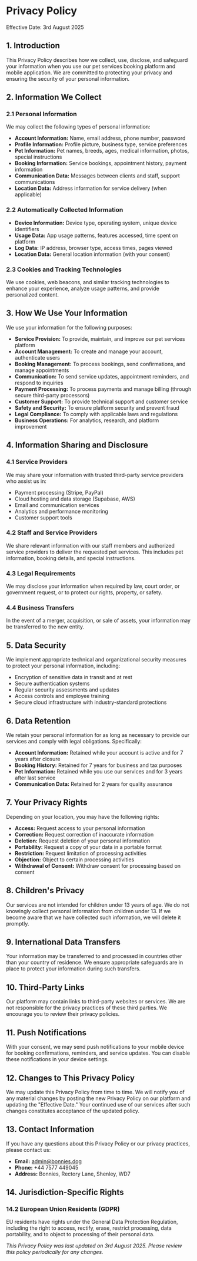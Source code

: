 # Privacy Policy
Effective Date: 3rd August 2025

## 1. Introduction
This Privacy Policy describes how we collect, use, disclose, and safeguard your information when you use our pet services booking platform and mobile application. We are committed to protecting your privacy and ensuring the security of your personal information.

## 2. Information We Collect

### 2.1 Personal Information
We may collect the following types of personal information:
- **Account Information:** Name, email address, phone number, password
- **Profile Information:** Profile picture, business type, service preferences
- **Pet Information:** Pet names, breeds, ages, medical information, photos, special instructions
- **Booking Information:** Service bookings, appointment history, payment information
- **Communication Data:** Messages between clients and staff, support communications
- **Location Data:** Address information for service delivery (when applicable)

### 2.2 Automatically Collected Information
- **Device Information:** Device type, operating system, unique device identifiers
- **Usage Data:** App usage patterns, features accessed, time spent on platform
- **Log Data:** IP address, browser type, access times, pages viewed
- **Location Data:** General location information (with your consent)

### 2.3 Cookies and Tracking Technologies
We use cookies, web beacons, and similar tracking technologies to enhance your experience, analyze usage patterns, and provide personalized content.

## 3. How We Use Your Information
We use your information for the following purposes:
- **Service Provision:** To provide, maintain, and improve our pet services platform
- **Account Management:** To create and manage your account, authenticate users
- **Booking Management:** To process bookings, send confirmations, and manage appointments
- **Communication:** To send service updates, appointment reminders, and respond to inquiries
- **Payment Processing:** To process payments and manage billing (through secure third-party processors)
- **Customer Support:** To provide technical support and customer service
- **Safety and Security:** To ensure platform security and prevent fraud
- **Legal Compliance:** To comply with applicable laws and regulations
- **Business Operations:** For analytics, research, and platform improvement

## 4. Information Sharing and Disclosure

### 4.1 Service Providers
We may share your information with trusted third-party service providers who assist us in:
- Payment processing (Stripe, PayPal)
- Cloud hosting and data storage (Supabase, AWS)
- Email and communication services
- Analytics and performance monitoring
- Customer support tools

### 4.2 Staff and Service Providers
We share relevant information with our staff members and authorized service providers to deliver the requested pet services. This includes pet information, booking details, and special instructions.

### 4.3 Legal Requirements
We may disclose your information when required by law, court order, or government request, or to protect our rights, property, or safety.

### 4.4 Business Transfers
In the event of a merger, acquisition, or sale of assets, your information may be transferred to the new entity.

## 5. Data Security
We implement appropriate technical and organizational security measures to protect your personal information, including:
- Encryption of sensitive data in transit and at rest
- Secure authentication systems
- Regular security assessments and updates
- Access controls and employee training
- Secure cloud infrastructure with industry-standard protections

## 6. Data Retention
We retain your personal information for as long as necessary to provide our services and comply with legal obligations. Specifically:
- **Account Information:** Retained while your account is active and for 7 years after closure
- **Booking History:** Retained for 7 years for business and tax purposes
- **Pet Information:** Retained while you use our services and for 3 years after last service
- **Communication Data:** Retained for 2 years for quality assurance

## 7. Your Privacy Rights
Depending on your location, you may have the following rights:
- **Access:** Request access to your personal information
- **Correction:** Request correction of inaccurate information
- **Deletion:** Request deletion of your personal information
- **Portability:** Request a copy of your data in a portable format
- **Restriction:** Request limitation of processing activities
- **Objection:** Object to certain processing activities
- **Withdrawal of Consent:** Withdraw consent for processing based on consent

## 8. Children's Privacy
Our services are not intended for children under 13 years of age. We do not knowingly collect personal information from children under 13. If we become aware that we have collected such information, we will delete it promptly.

## 9. International Data Transfers
Your information may be transferred to and processed in countries other than your country of residence. We ensure appropriate safeguards are in place to protect your information during such transfers.

## 10. Third-Party Links
Our platform may contain links to third-party websites or services. We are not responsible for the privacy practices of these third parties. We encourage you to review their privacy policies.

## 11. Push Notifications
With your consent, we may send push notifications to your mobile device for booking confirmations, reminders, and service updates. You can disable these notifications in your device settings.

## 12. Changes to This Privacy Policy
We may update this Privacy Policy from time to time. We will notify you of any material changes by posting the new Privacy Policy on our platform and updating the "Effective Date." Your continued use of our services after such changes constitutes acceptance of the updated policy.

## 13. Contact Information
If you have any questions about this Privacy Policy or our privacy practices, please contact us:
- **Email:** admin@bonnies.dog
- **Phone:** +44 7577 449045
- **Address:** Bonnies, Rectory Lane, Shenley, WD7

## 14. Jurisdiction-Specific Rights

### 14.2 European Union Residents (GDPR)
EU residents have rights under the General Data Protection Regulation, including the right to access, rectify, erase, restrict processing, data portability, and to object to processing of their personal data.

*This Privacy Policy was last updated on 3rd August 2025. Please review this policy periodically for any changes.*
